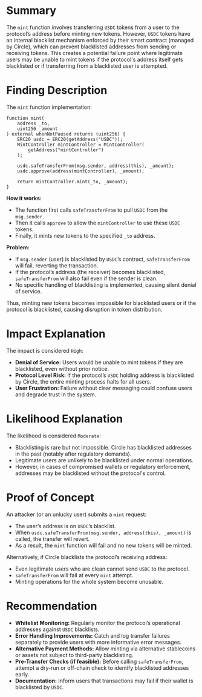 # Summary

The `mint` function involves transferring `USDC` tokens from a user to the protocol’s address before minting new tokens.
However, `USDC` tokens have an internal blacklist mechanism enforced by their smart contract (managed by Circle), which can prevent blacklisted addresses from sending or receiving tokens.
This creates a potential failure point where legitimate users may be unable to mint tokens if the protocol's address itself gets blacklisted or if transferring from a blacklisted user is attempted.

# Finding Description

The `mint` function implementation:

```solidity
function mint(
    address _to,
    uint256 _amount
) external whenNotPaused returns (uint256) {
    ERC20 usdc = ERC20(getAddress("USDC"));
    MintController mintController = MintController(
        getAddress("mintController")
    );

    usdc.safeTransferFrom(msg.sender, address(this), _amount);
    usdc.approve(address(mintController), _amount);

    return mintController.mint(_to, _amount);
}
```

**How it works:**

- The function first calls `safeTransferFrom` to pull `USDC` from the `msg.sender`.
- Then it calls `approve` to allow the `mintController` to use these `USDC` tokens.
- Finally, it mints new tokens to the specified `_to` address.

**Problem:**

- If `msg.sender` (user) is blacklisted by `USDC`’s contract, `safeTransferFrom` will fail, reverting the transaction.
- If the protocol’s address (the receiver) becomes blacklisted, `safeTransferFrom` will also fail even if the sender is clean.
- No specific handling of blacklisting is implemented, causing silent denial of service.

Thus, minting new tokens becomes impossible for blacklisted users or if the protocol is blacklisted, causing disruption in token distribution.

# Impact Explanation

The impact is considered `High`:

- **Denial of Service:** Users would be unable to mint tokens if they are blacklisted, even without prior notice.
- **Protocol Level Risk:** If the protocol’s `USDC` holding address is blacklisted by Circle, the entire minting process halts for all users.
- **User Frustration:** Failure without clear messaging could confuse users and degrade trust in the system.

# Likelihood Explanation

The likelihood is considered `Moderate`:

- Blacklisting is rare but not impossible. Circle has blacklisted addresses in the past (notably after regulatory demands).
- Legitimate users are unlikely to be blacklisted under normal operations.
- However, in cases of compromised wallets or regulatory enforcement, addresses may be blacklisted without the protocol's control.

# Proof of Concept

An attacker (or an unlucky user) submits a `mint` request:

- The user’s address is on `USDC`’s blacklist.
- When `usdc.safeTransferFrom(msg.sender, address(this), _amount)` is called, the transfer will revert.
- As a result, the `mint` function will fail and no new tokens will be minted.

Alternatively, if Circle blacklists the protocol’s receiving address:

- Even legitimate users who are clean cannot send `USDC` to the protocol.
- `safeTransferFrom` will fail at every `mint` attempt.
- Minting operations for the whole system become unusable.

# Recommendation

- **Whitelist Monitoring:** Regularly monitor the protocol’s operational addresses against `USDC` blacklists.
- **Error Handling Improvements:** Catch and log transfer failures separately to provide users with more informative error messages.
- **Alternative Payment Methods:** Allow minting via alternative stablecoins or assets not subject to third-party blacklisting.
- **Pre-Transfer Checks (if feasible):** Before calling `safeTransferFrom`, attempt a dry-run or off-chain check to identify blacklisted addresses early.
- **Documentation:** Inform users that transactions may fail if their wallet is blacklisted by `USDC`.
